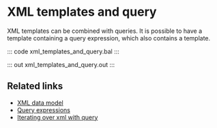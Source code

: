# XML templates and query

XML templates can be combined with queries. It is possible to have a template containing a query expression, which also contains a template.

::: code xml_templates_and_query.bal :::

::: out xml_templates_and_query.out :::

## Related links
- [XML data model](/learn/by-example/xml-data-model/)
- [Query expressions](/learn/by-example/query-expressions/)
- [Iterating over xml with query](/learn/by-example/iterating-over-xml-with-query/)
